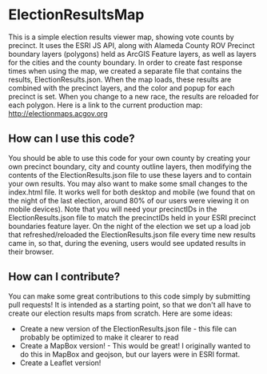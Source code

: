 # ElectionResultsMap
This is a simple election results viewer map, showing vote counts by precinct.
It uses the ESRI JS API, along with Alameda County ROV Precinct boundary layers (polygons) held as ArcGIS Feature layers, as well as layers for the cities and the county boundary.
In order to create fast response times when using the map, we created a separate file that contains the results, ElectionResults.json. When the map loads, these results are combined with the precinct layers, and the color and popup for each precinct is set. 
When you change to a new race, the results are reloaded for each polygon.
Here is a link to the current production map:
http://electionmaps.acgov.org
## How can I use this code?
You should be able to use this code for your own county by creating your own precinct boundary, city and county outline layers, then modifying the contents of the ElectionResults.json file to use these layers and to contain your own results. You may also want to make some small changes to the index.html file. It works well for both desktop and mobile (we found that on the night of the last election, around 80% of our users were viewing it on mobile devices). Note that you will need your precinctIDs in the ElectionResults.json file to match the precinctIDs held in your ESRI precinct boundaries feature layer. On the night of the election we set up a load job that refreshed/reloaded the ElectionResults.json file every time new results came in, so that, during the evening, users would see updated results in their browser.
## How can I contribute?
You can make some great contributions to this code simply by submitting pull requests! It is intended as a starting point, so that we don't all have to create our election results maps from scratch. Here are some ideas:
* Create a new version of the ElectionResults.json file - this file can probably be optimized to make it clearer to read
* Create a MapBox version! - This would be great! I originally wanted to do this in MapBox and geojson, but our layers were in ESRI format.
* Create a Leaflet version!
